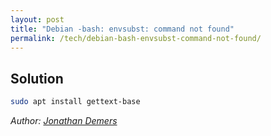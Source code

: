 ```yaml
---
layout: post
title: "Debian -bash: envsubst: command not found"
permalink: /tech/debian-bash-envsubst-command-not-found/
---
```


## Solution

```bash
sudo apt install gettext-base
```

*Author: [Jonathan Demers](https://www.linkedin.com/in/jonathan-demers-ing "Jonathan Demers")*
